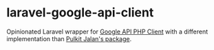 # laravel-google-api-client

Opinionated Laravel wrapper for [Google API PHP Client](https://github.com/googleapis/google-api-php-client) with a different implementation than [Pulkit Jalan's package](https://github.com/pulkitjalan/google-apiclient).
